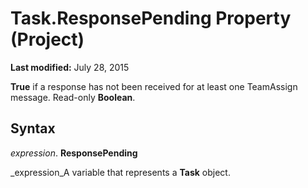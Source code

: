 
# Task.ResponsePending Property (Project)

 **Last modified:** July 28, 2015

 **True** if a response has not been received for at least one TeamAssign message. Read-only **Boolean**.

## Syntax

 _expression_. **ResponsePending**

 _expression_A variable that represents a  **Task** object.

